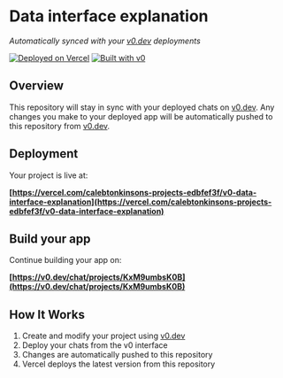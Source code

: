 # Data interface explanation

*Automatically synced with your [v0.dev](https://v0.dev) deployments*

[![Deployed on Vercel](https://img.shields.io/badge/Deployed%20on-Vercel-black?style=for-the-badge&logo=vercel)](https://vercel.com/calebtonkinsons-projects-edbfef3f/v0-data-interface-explanation)
[![Built with v0](https://img.shields.io/badge/Built%20with-v0.dev-black?style=for-the-badge)](https://v0.dev/chat/projects/KxM9umbsK0B)

## Overview

This repository will stay in sync with your deployed chats on [v0.dev](https://v0.dev).
Any changes you make to your deployed app will be automatically pushed to this repository from [v0.dev](https://v0.dev).

## Deployment

Your project is live at:

**[https://vercel.com/calebtonkinsons-projects-edbfef3f/v0-data-interface-explanation](https://vercel.com/calebtonkinsons-projects-edbfef3f/v0-data-interface-explanation)**

## Build your app

Continue building your app on:

**[https://v0.dev/chat/projects/KxM9umbsK0B](https://v0.dev/chat/projects/KxM9umbsK0B)**

## How It Works

1. Create and modify your project using [v0.dev](https://v0.dev)
2. Deploy your chats from the v0 interface
3. Changes are automatically pushed to this repository
4. Vercel deploys the latest version from this repository
